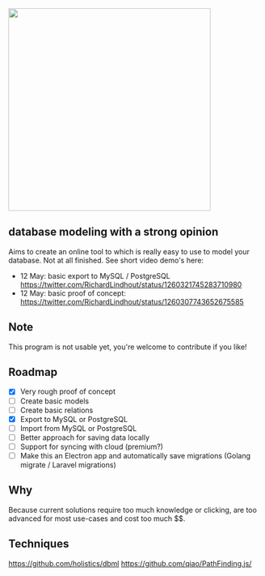 <img src="https://user-images.githubusercontent.com/6492229/81743193-96de0680-94a1-11ea-98ca-3e1cd2d67571.png" width="400"  />

## database modeling with a strong opinion

Aims to create an online tool to which is really easy to use to model your database. Not at all finished.
See short video demo's here:

- 12 May: basic export to MySQL / PostgreSQL https://twitter.com/RichardLindhout/status/1260321745283710980
- 12 May: basic proof of concept: https://twitter.com/RichardLindhout/status/1260307743652675585

## Note

This program is not usable yet, you're welcome to contribute if you like!

## Roadmap

- [x] Very rough proof of concept
- [ ] Create basic models
- [ ] Create basic relations
- [x] Export to MySQL or PostgreSQL
- [ ] Import from MySQL or PostgreSQL
- [ ] Better approach for saving data locally
- [ ] Support for syncing with cloud (premium?)
- [ ] Make this an Electron app and automatically save migrations (Golang migrate / Laravel migrations)

## Why

Because current solutions require too much knowledge or clicking, are too advanced for most use-cases and cost too much \$\$.

## Techniques

https://github.com/holistics/dbml
https://github.com/qiao/PathFinding.js/
